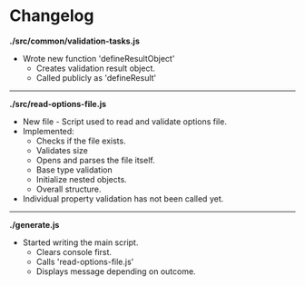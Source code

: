 # Changelog

**./src/common/validation-tasks.js**
* Wrote new function 'defineResultObject'
	* Creates validation result object.
	* Called publicly as 'defineResult'

---

**./src/read-options-file.js**
* New file - Script used to read and validate options file.
* Implemented:
	* Checks if the file exists.
	* Validates size
	* Opens and parses the file itself.
	* Base type validation
	* Initialize nested objects.
	* Overall structure.
* Individual property validation has not been called yet.

---

**./generate.js**
* Started writing the main script.
	* Clears console first.
	* Calls 'read-options-file.js'
	* Displays message depending on outcome.
